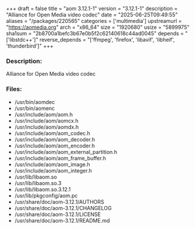 +++
draft = false
title = "aom 3.12.1-1"
version = "3.12.1-1"
description = "Alliance for Open Media video codec"
date = "2025-06-25T09:49:55"
aliases = "/packages/220565"
categories = ['multimedia']
upstreamurl = "https://aomedia.org"
arch = "x86_64"
size = "1920680"
usize = "5899975"
sha1sum = "2b8700a1befc3b67e0b5f2c62140618c44ad0045"
depends = "['libstdc++']"
reverse_depends = "['ffmpeg', 'firefox', 'libavif', 'libheif', 'thunderbird']"
+++
### Description: 
Alliance for Open Media video codec

### Files: 
* /usr/bin/aomdec
* /usr/bin/aomenc
* /usr/include/aom/aom.h
* /usr/include/aom/aomcx.h
* /usr/include/aom/aomdx.h
* /usr/include/aom/aom_codec.h
* /usr/include/aom/aom_decoder.h
* /usr/include/aom/aom_encoder.h
* /usr/include/aom/aom_external_partition.h
* /usr/include/aom/aom_frame_buffer.h
* /usr/include/aom/aom_image.h
* /usr/include/aom/aom_integer.h
* /usr/lib/libaom.so
* /usr/lib/libaom.so.3
* /usr/lib/libaom.so.3.12.1
* /usr/lib/pkgconfig/aom.pc
* /usr/share/doc/aom-3.12.1/AUTHORS
* /usr/share/doc/aom-3.12.1/CHANGELOG
* /usr/share/doc/aom-3.12.1/LICENSE
* /usr/share/doc/aom-3.12.1/README.md
